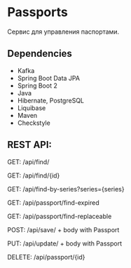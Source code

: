 # Passports

Сервис для управления паспортами.

## Dependencies

* Kafka
* Spring Boot Data JPA
* Spring Boot 2
* Java
* Hibernate, PostgreSQL
* Liquibase
* Maven
* Checkstyle

## REST API:

GET: /api/find/

GET: /api/find/{id}

GET: /api/find-by-series?series={series}

GET: /api/passport/find-expired

GET: /api/passport/find-replaceable

POST: /api/save/ + body with Passport

PUT: /api/update/ + body with Passport

DELETE: /api/passport/{id}
